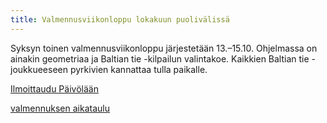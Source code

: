 ```yaml
---
title: Valmennusviikonloppu lokakuun puolivälissä
---
```


Syksyn toinen valmennusviikonloppu järjestetään 13.–15.10.
Ohjelmassa on ainakin geometriaa ja Baltian tie -kilpailun
valintakoe. Kaikkien Baltian tie -joukkueeseen pyrkivien
kannattaa tulla paikalle.

<a href="https://paivola.fi/kurssit/matematiikkakilpailuvalmennus-2023-vk41" class="btn btn-primary btn-sm">Ilmoittaudu Päivölään</a>

<a href="/aikataulu/">valmennuksen aikataulu</a>
